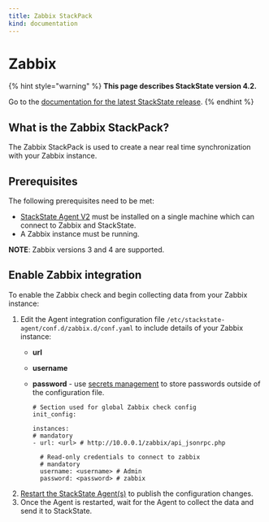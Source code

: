 ```yaml
---
title: Zabbix StackPack
kind: documentation
---
```


# Zabbix

{% hint style="warning" %}
**This page describes StackState version 4.2.**

Go to the [documentation for the latest StackState release](https://docs.stackstate.com/).
{% endhint %}

## What is the Zabbix StackPack?

The Zabbix StackPack is used to create a near real time synchronization with your Zabbix instance.

## Prerequisites

The following prerequisites need to be met:

* [StackState Agent V2](agent.md) must be installed on a single machine which can connect to Zabbix and StackState.
* A Zabbix instance must be running.

**NOTE**: Zabbix versions 3 and 4 are supported.

## Enable Zabbix integration

To enable the Zabbix check and begin collecting data from your Zabbix instance:

1. Edit the Agent integration configuration file `/etc/stackstate-agent/conf.d/zabbix.d/conf.yaml` to include details of your Zabbix instance:
   * **url**
   * **username** 
   * **password** - use [secrets management](../../configure/security/secrets_management.md) to store passwords outside of the configuration file.

     ```text
     # Section used for global Zabbix check config
     init_config:

     instances:
     # mandatory
     - url: <url> # http://10.0.0.1/zabbix/api_jsonrpc.php

       # Read-only credentials to connect to zabbix
       # mandatory
       username: <username> # Admin
       password: <password> # zabbix
     ```
2. [Restart the StackState Agent\(s\)](agent.md#start-stop-restart-the-stackstate-agent) to publish the configuration changes.
3. Once the Agent is restarted, wait for the Agent to collect the data and send it to StackState.

